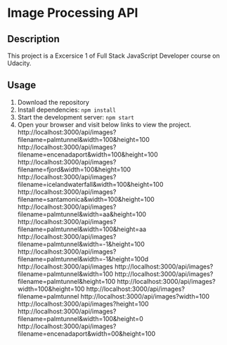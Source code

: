 <h1> Image Processing API</h1>

## Description

This project is a Excersice 1 of Full Stack JavaScript Developer course on Udacity.

## Usage

1. Download the repository
2. Install dependencies: `npm install`
3. Start the development server: `npm start`
4. Open your browser and visit below links to view the project.
   http://localhost:3000/api/images?filename=palmtunnel&width=100&height=100
   http://localhost:3000/api/images?filename=encenadaport&width=100&height=100
   http://localhost:3000/api/images?filename=fjord&width=100&height=100
   http://localhost:3000/api/images?filename=icelandwaterfall&width=100&height=100
   http://localhost:3000/api/images?filename=santamonica&width=100&height=100
   http://localhost:3000/api/images?filename=palmtunnel&width=aa&height=100
   http://localhost:3000/api/images?filename=palmtunnel&width=100&height=aa
   http://localhost:3000/api/images?filename=palmtunnel&width=-1&height=100
   http://localhost:3000/api/images?filename=palmtunnel&width=-1&height=100d
   http://localhost:3000/api/images
   http://localhost:3000/api/images?filename=palmtunnel&width=100
   http://localhost:3000/api/images?filename=palmtunnel&height=100
   http://localhost:3000/api/images?width=100&height=100
   http://localhost:3000/api/images?filename=palmtunnel
   http://localhost:3000/api/images?width=100
   http://localhost:3000/api/images?height=100
   http://localhost:3000/api/images?filename=palmtunnel&width=100&height=0
   http://localhost:3000/api/images?filename=encenadaport&width=00&height=100
